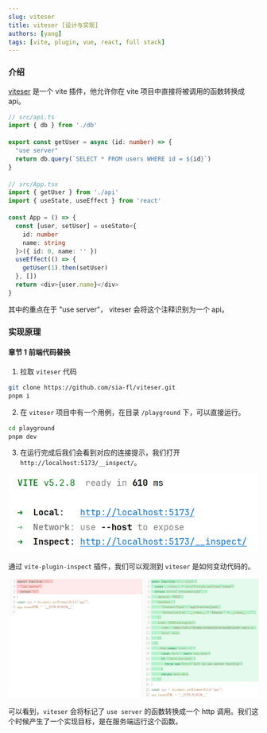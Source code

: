 ```yaml
---
slug: viteser
title: viteser [设计与实现]
authors: [yang]
tags: [vite, plugin, vue, react, full stack]
---
```


### 介绍

[viteser](https://github.com/sia-fl/viteser) 是一个 vite 插件，他允许你在 vite 项目中直接将被调用的函数转换成 api。

```typescript jsx
// src/api.ts
import { db } from './db'

export const getUser = async (id: number) => {
  "use server"
  return db.query(`SELECT * FROM users WHERE id = ${id}`)
}

// src/App.tsx
import { getUser } from './api'
import { useState, useEffect } from 'react'

const App = () => {
  const [user, setUser] = useState<{
    id: number
    name: string
  }>({ id: 0, name: '' })
  useEffect(() => {
    getUser(1).then(setUser)
  }, [])
  return <div>{user.name}</div>
}
```

其中的重点在于 "use server"， viteser 会将这个注释识别为一个 api。

### 实现原理

#### 章节 1 前端代码替换

1. 拉取 `viteser` 代码

```bash
git clone https://github.com/sia-fl/viteser.git
pnpm i
```

2. 在 `viteser` 项目中有一个用例，在目录 `/playground` 下，可以直接运行。

```bash
cd playground
pnpm dev
```

3. 在运行完成后我们会看到对应的连接提示，我们打开 `http://localhost:5173/__inspect/`。

![img.png](img.png)

通过 `vite-plugin-inspect` 插件，我们可以观测到 `viteser` 是如何变动代码的。

![img_1.png](img_1.png)

可以看到，`viteser` 会将标记了 `use server` 的函数转换成一个 http 调用。我们这个时候产生了一个实现目标，是在服务端运行这个函数。


